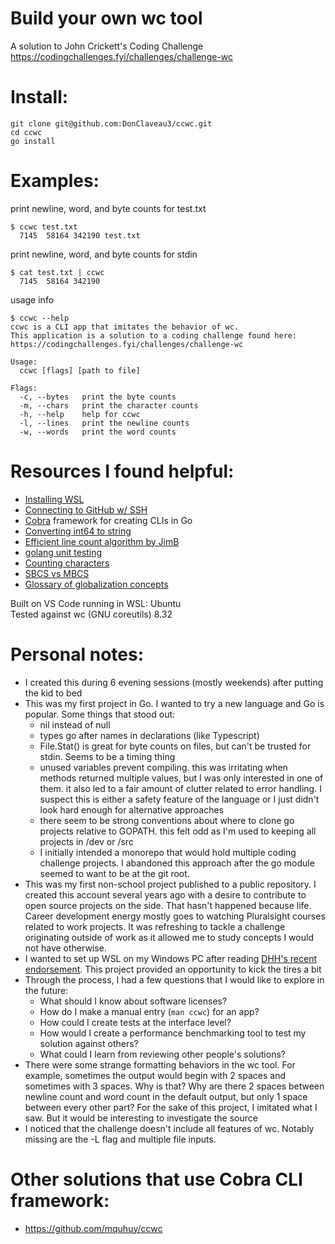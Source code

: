 # Build your own wc tool
A solution to John Crickett's Coding Challenge
https://codingchallenges.fyi/challenges/challenge-wc

# Install:  
```
git clone git@github.com:DonClaveau3/ccwc.git
cd ccwc
go install
```

# Examples:  

print newline, word, and byte counts for test.txt  
```
$ ccwc test.txt
  7145  58164 342190 test.txt
```  

print newline, word, and byte counts for stdin  
```
$ cat test.txt | ccwc
  7145  58164 342190
```

usage info  
```
$ ccwc --help
ccwc is a CLI app that imitates the behavior of wc.
This application is a solution to a coding challenge found here:
https://codingchallenges.fyi/challenges/challenge-wc

Usage:
  ccwc [flags] [path to file]

Flags:
  -c, --bytes   print the byte counts
  -m, --chars   print the character counts
  -h, --help    help for ccwc
  -l, --lines   print the newline counts
  -w, --words   print the word counts
```

# Resources I found helpful:  
- [Installing WSL](https://learn.microsoft.com/en-us/windows/wsl/install)
- [Connecting to GitHub w/ SSH](https://docs.github.com/en/authentication/connecting-to-github-with-ssh/testing-your-ssh-connection)
- [Cobra](https://github.com/spf13/cobra) framework for creating CLIs in Go
- [Converting int64 to string](https://golangdocs.com/golang-int64-to-string-conversion)
- [Efficient line count algorithm by JimB](https://stackoverflow.com/a/24563853)
- [golang unit testing](https://golangdocs.com/golang-unit-testing)
- [Counting characters](https://golangdoc.github.io/pkg/1.8/bytes/index.html#example_Count)
- [SBCS vs MBCS](https://learn.microsoft.com/en-us/cpp/c-runtime-library/single-byte-and-multibyte-character-sets?view=msvc-170)
- [Glossary of globalization concepts](https://learn.microsoft.com/en-us/globalization/reference/glossary)

 
Built on VS Code running in WSL: Ubuntu  
Tested against wc (GNU coreutils) 8.32  

# Personal notes:
- I created this during 6 evening sessions (mostly weekends) after putting the kid to bed
- This was my first project in Go. I wanted to try a new language and Go is popular. Some things that stood out:
  - nil instead of null
  - types go after names in declarations (like Typescript)
  - File.Stat() is great for byte counts on files, but can't be trusted for stdin. Seems to be a timing thing
  - unused variables prevent compiling. this was irritating when methods returned multiple values, but I was only interested in one of them. it also led to a fair amount of clutter related to error handling. I suspect this is either a safety feature of the language or I just didn't look hard enough for alternative approaches
  - there seem to be strong conventions about where to clone go projects relative to GOPATH. this felt odd as I'm used to keeping all projects in /dev or /src
  - I initially intended a monorepo that would hold multiple coding challenge projects. I abandoned this approach after the go module seemed to want to be at the git root.
- This was my first non-school project published to a public repository. I created this account several years ago with a desire to contribute to open source projects on the side. That hasn't happened because life. Career development energy mostly goes to watching Pluralsight courses related to work projects. It was refreshing to tackle a challenge originating outside of work as it allowed me to study concepts I would not have otherwise.   
- I wanted to set up WSL on my Windows PC after reading [DHH's recent endorsement](https://world.hey.com/dhh/vscode-wsl-makes-windows-awesome-for-web-development-9bc4d528). This project provided an opportunity to kick the tires a bit
- Through the process, I had a few questions that I would like to explore in the future:
  - What should I know about software licenses?
  - How do I make a manual entry (```man ccwc```) for an app?
  - How could I create tests at the interface level?
  - How would I create a performance benchmarking tool to test my solution against others?
  - What could I learn from reviewing other people's solutions?
- There were some strange formatting behaviors in the wc tool. For example, sometimes the output would begin with 2 spaces and sometimes with 3 spaces. Why is that? Why are there 2 spaces between newline count and word count in the default output, but only 1 space between every other part? For the sake of this project, I imitated what I saw. But it would be interesting to investigate the source
- I noticed that the challenge doesn't include all features of wc. Notably missing are the -L flag and multiple file inputs.

# Other solutions that use Cobra CLI framework:
- https://github.com/mquhuy/ccwc
